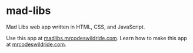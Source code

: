 # mad-libs

Mad Libs web app written in HTML, CSS, and JavaScript.

Use this app at [madlibs.mrcodeswildride.com](https://madlibs.mrcodeswildride.com/).
Learn how to make this app at [mrcodeswildride.com](https://www.mrcodeswildride.com/).
